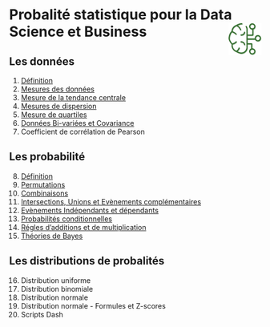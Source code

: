 # **Probalité statistique pour la Data Science et Business** <a href="../"><img src="https://github.com/MiKL5/BI/blob/master/assets/bi.svg" alt="Business intelligence" align="right" height="64px"></a>
## **Les données**
1. [Définition](1_data/definition)
2. [Mesures des données](1_data/dataMeasurement)  
3. [Mesure de la tendance centrale](1_data/measureCentralTendency)
4. [Mesures de dispersion](1_data/dispersionMeasurement)
5. [Mesure de quartiles](1_data/quartileMeasurement)
6. [Données Bi-variées et Covariance](1_data/bivariateDataAndCovariance)
7. Coefficient de corrélation de Pearson
## **Les probabilité**
8. [Définition](2_probability/definition)
9. [Permutations](2_probability/permutation)
10. [Combinaisons](2_probability/combinations)
11. [Intersections, Unions et Evènements complémentaires](2_probability/IntersectionsUnionsComplementaryEvents)
12. [Evènements Indépendants et dépendants](2_probability/independentAndDependentEvents)
13. [Probabilités conditionnelles](2_probability/conditionalProbability)
14. [Régles d’additions et de multiplication](2_probability/AdditionAndMultiplicationRules)
15. [Théories de Bayes](2_probability/BayesTheorem)
## **Les distributions de probalités**
16. Distribution uniforme
17. Distribution binomiale
18. Distribution normale
19. Distribution normale - Formules et Z-scores
20. Scripts Dash
<!-- ## **Les statistiques** -->
<!-- ## **Analyse de la variance (ANOVA)** -->
<!-- ## **La régression** -->
<!-- ## **L'analyse du Khi carré** -->